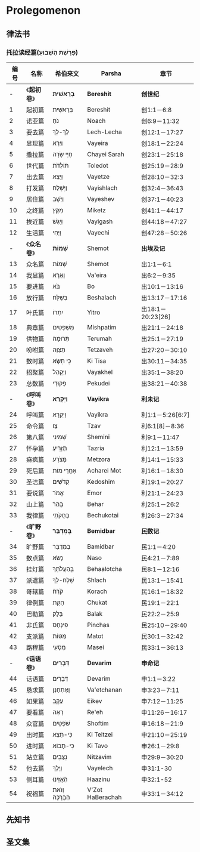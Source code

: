 # Prolegomenon

## 律法书

### 托拉读经篇(פָּרָשַׁת הַשָּׁבוּעַ)

| 编号 | 名称 | 希伯来文 | Parsha | 章节 |
|---|---|---|---|---|
| - | 《**起初卷**》 | **בְּרֵאשִׁית** | **Bereshit** | **创世纪** |
| 1 | 起初篇 | בְּרֵאשִׁית | Bereshit | 创1:1－6:8 |
| 2 | 诺亚篇 | נֹחַ | Noach | 创6:9－11:32 |
| 3 | 要去篇 | לֶךְ-לְךָ | Lech-Lecha | 创12:1－17:27 |
| 4 | 显现篇 | וַיֵּרָא | Vayeira | 创18:1－22:24 |
| 5 | 撒拉篇 | חַיֵּי שָׂרָה | Chayei Sarah | 创23:1－25:18 |
| 6 | 世代篇 | תּוֹלְדֹת | Toledot | 创25:19－28:9 |
| 7 | 出去篇 | וַיֵּצֵא | Vayetze | 创28:10－32:3 |
| 8 | 打发篇 | וַיִּשְׁלַח | Vayishlach | 创32:4－36:43 |
| 9 | 居住篇 | וַיֵּשֶׁב | Vayeshev | 创37:1－40:23 |
| 10 | 之终篇 | מִקֵּץ | Miketz | 创41:1－44:17 |
| 11 | 挨近篇 | וַיִּגַּשׁ | Vayigash | 创44:18－47:27 |
| 12 | 生活篇 | וַיְחִי | Vayechi | 创47:28－50:26 |
| - | 《**众名卷**》 | **שְׁמוֹת** | Shemot | **出埃及记** |
| 13 | 众名篇 | שְׁמוֹת | Shemot | 出1:1－6:1 |
| 14 | 我显篇 | וָאֵרָא | Va'eira | 出6:2－9:35 |
| 15 | 要进篇 | בֹּא | Bo | 出10:1－13:16 |
| 16 | 放行篇 | בְּשַׁלַּח | Beshalach | 出13:17－17:16 |
| 17 | 叶氏篇 | יִתְרוֹ | Yitro | 出18:1－20:23[26] |
| 18 | 典章篇 | מִּשְׁפָּטִים | Mishpatim | 出21:1－24:18 |
| 19 | 供物篇 | תְּרוּמָה | Terumah | 出25:1－27:19 |
| 20 | 吩咐篇 | תְּצַוֶּה | Tetzaveh | 出27:20－30:10 |
| 21 | 数时篇 | כִּי תִשָּׂא | Ki Tisa | 出30:11－34:35 |
| 22 | 招聚篇 | וַיַּקְהֵל | Vayakhel | 出35:1－38:20 |
| 23 | 总数篇 | פְקוּדֵי | Pekudei | 出38:21－40:38 |
| - | 《**呼叫卷**》 | **וַיִּקְרָא** | **Vayikra** | **利未记** |
| 24 | 呼叫篇 | וַיִּקְרָא | Vayikra | 利1:1－5:26[6:7] |
| 25 | 命令篇 | צַו | Tzav | 利6:1[8]－8:36 |
| 26 | 第八篇 | שְּׁמִינִי | Shemini | 利9:1－11:47 |
| 27 | 怀孕篇 | תַזְרִיעַ | Tazria | 利12:1－13:59 |
| 28 | 痳疯篇 | מְּצֹרָע | Metzora | 利14:1－15:33 |
| 29 | 死后篇 | אַחֲרֵי מוֹת | Acharei Mot | 利16:1－18:30 |
| 30 | 圣洁篇 | קְדֹשִׁים | Kedoshim | 利19:1－20:27 |
| 31 | 要说篇 | אֱמֹר | Emor | 利21:1－24:23 |
| 32 | 山上篇 | בְּהַר | Behar | 利25:1－26:2 |
| 33 | 我律篇 | בְּחֻקֹּתַי | Bechukotai | 利26:3－27:34 |
| - | 《**旷野卷**》 | **בְּמִדְבַּר** | **Bemidbar** | **民数记** |
| 34 | 旷野篇 | בְּמִדְבַּר | Bamidbar | 民1:1－4:20 |
| 35 | 数点篇 | נָשֹׂא | Naso | 民4:21－7:89 |
| 36 | 挂灯篇 | בְּהַעֲלֹתְךָ | Behaalotcha | 民8:1－12:16 |
| 37 | 派遣篇 | שְׁלַח-לְךָ | Shlach | 民13:1－15:41 |
| 38 | 哥辖篇 | קֹרַח | Korach | 民16:1－18:32 |
| 39 | 律例篇 | חֻקַּת | Chukat | 民19:1－22:1 |
| 40 | 巴勒篇 | בָּלָק | Balak | 民22:2－25:9 |
| 41 | 非氏篇 | פִּינְחָס | Pinchas | 民25:10－29:40 |
| 42 | 支派篇 | מַּטּוֹת | Matot | 民30:1－32:42 |
| 43 | 路程篇 | מַסְעֵי | Masei | 民33:1－36:13 |
| - | 《**话语卷**》 | **דְּבָרִים** | **Devarim** | **申命记** |
| 44 | 话语篇 | דְּבָרִים | Devarim | 申1:1－3:22 |
| 45 | 恳求篇 | וָאֶתְחַנַּן | Va'etchanan | 申3:23－7:11 |
| 46 | 如果篇 | עֵקֶב | Eikev | 申7:12－11:25 |
| 47 | 要看篇 | רְאֵה | Re'eh | 申11:26－16:17 |
| 48 | 众官篇 | שֹׁפְטִים | Shoftim | 申16:18－21:9 |
| 49 | 出时篇 | כִּי-תֵצֵא | Ki Teitzei | 申21:10－25:19 |
| 50 | 进时篇 | כִּי-תָבוֹא | Ki Tavo | 申26:1－29:8 |
| 51 | 站立篇 | נִצָּבִים | Nitzavim | 申29:9－30:20 |
| 52 | 他去篇 | וַיֵּלֶךְ | Vayelech | 申31:1-30 |
| 53 | 侧耳篇 | הַאֲזִינוּ | Haazinu | 申32:1-52 |
| 54 | 祝福篇 | וְזֹאת הַבְּרָכָה | V'Zot HaBerachah | 申33:1－34:12 |

## 先知书

## 圣文集